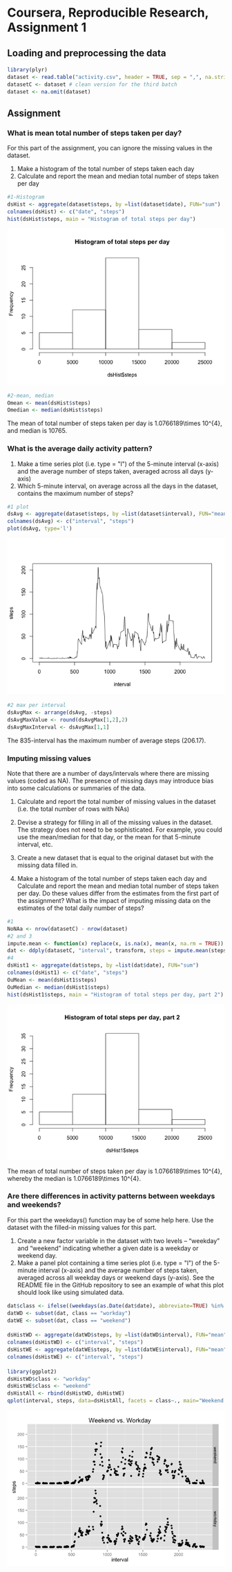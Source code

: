 Coursera, Reproducible Research, Assignment 1
========================================================

## Loading and preprocessing the data


```r
library(plyr)
dataset <- read.table("activity.csv", header = TRUE, sep = ",", na.strings = "NA")
datasetC <- dataset # clean version for the third batch
dataset <- na.omit(dataset)
```

## Assignment
### What is mean total number of steps taken per day?

For this part of the assignment, you can ignore the missing values in the dataset.

1. Make a histogram of the total number of steps taken each day
2. Calculate and report the mean and median total number of steps taken per day


```r
#1-Histogram
dsHist <- aggregate(dataset$steps, by =list(dataset$date), FUN="sum")
colnames(dsHist) <- c("date", "steps")
hist(dsHist$steps, main = "Histogram of total steps per day")
```

![](PA1_template_files/figure-html/unnamed-chunk-2-1.png) 

```r
#2-mean, median
Omean <- mean(dsHist$steps)
Omedian <- median(dsHist$steps)
```

The mean of total number of steps taken per day is 1.0766189\times 10^{4}, and median is 10765.

### What is the average daily activity pattern?

1. Make a time series plot (i.e. type = "l") of the 5-minute interval (x-axis) and the average number of steps taken, averaged across all days (y-axis)
2. Which 5-minute interval, on average across all the days in the dataset, contains the maximum number of steps?



```r
#1 plot
dsAvg <- aggregate(dataset$steps, by =list(dataset$interval), FUN="mean")
colnames(dsAvg) <- c("interval", "steps")
plot(dsAvg, type='l')
```

![](PA1_template_files/figure-html/unnamed-chunk-3-1.png) 



```r
#2 max per interval
dsAvgMax <- arrange(dsAvg, -steps)
dsAvgMaxValue <- round(dsAvgMax[1,2],2)
dsAvgMaxInterval <- dsAvgMax[1,1]
```

The 835-interval has the maximum number of average steps (206.17).

### Imputing missing values
Note that there are a number of days/intervals where there are missing values (coded as NA). The presence of missing days may introduce bias into some calculations or summaries of the data.

1. Calculate and report the total number of missing values in the dataset (i.e. the total number of rows with NAs)

2. Devise a strategy for filling in all of the missing values in the dataset. The strategy does not need to be sophisticated. For example, you could use the mean/median for that day, or the mean for that 5-minute interval, etc.

3. Create a new dataset that is equal to the original dataset but with the missing data filled in.

4. Make a histogram of the total number of steps taken each day and Calculate and report the mean and median total number of steps taken per day. Do these values differ from the estimates from the first part of the assignment? What is the impact of imputing missing data on the estimates of the total daily number of steps?


```r
#1
NoNAa <- nrow(datasetC) - nrow(dataset)
#2 and 3
impute.mean <- function(x) replace(x, is.na(x), mean(x, na.rm = TRUE))
dat <- ddply(datasetC, "interval", transform, steps = impute.mean(steps))
#4
dsHist1 <- aggregate(dat$steps, by =list(dat$date), FUN="sum")
colnames(dsHist1) <- c("date", "steps")
OuMean <- mean(dsHist1$steps)
OuMedian <- median(dsHist1$steps)
hist(dsHist1$steps, main = "Histogram of total steps per day, part 2")
```

![](PA1_template_files/figure-html/unnamed-chunk-5-1.png) 

The mean of total number of steps taken per day is 1.0766189\times 10^{4}, whereby the median is 1.0766189\times 10^{4}.


### Are there differences in activity patterns between weekdays and weekends?
For this part the weekdays() function may be of some help here. Use the dataset with the filled-in missing values for this part.

1. Create a new factor variable in the dataset with two levels – “weekday” and “weekend” indicating whether a given date is a weekday or weekend day.
2. Make a panel plot containing a time series plot (i.e. type = "l") of the 5-minute interval (x-axis) and the average number of steps taken, averaged across all weekday days or weekend days (y-axis). See the README file in the GitHub repository to see an example of what this plot should look like using simulated data.


```r
dat$class <- ifelse((weekdays(as.Date(dat$date), abbreviate=TRUE) %in% c("sob","ned", "Sat", "Sun") ),"weekend","workday")
datWD <- subset(dat, class == "workday")
datWE <- subset(dat, class == "weekend")

dsHistWD <- aggregate(datWD$steps, by =list(datWD$interval), FUN="mean")
colnames(dsHistWD) <- c("interval", "steps")
dsHistWE <- aggregate(datWE$steps, by =list(datWE$interval), FUN="mean")
colnames(dsHistWE) <- c("interval", "steps")

library(ggplot2)
dsHistWD$class <- "workday"
dsHistWE$class <- "weekend"
dsHistAll <- rbind(dsHistWD, dsHistWE)
qplot(interval, steps, data=dsHistAll, facets = class~., main="Weekend vs. Workday", type="l")
```

![](PA1_template_files/figure-html/unnamed-chunk-6-1.png) 
